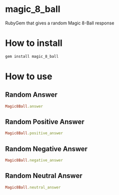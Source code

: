 # magic_8_ball
RubyGem that gives a random Magic 8-Ball response

# How to install
```ruby
gem install magic_8_ball
```

# How to use
## Random Answer
```ruby
Magic8Ball.answer
```

## Random Positive Answer
```ruby
Magic8Ball.positive_answer
```

## Random Negative Answer
```ruby
Magic8Ball.negative_answer
```

## Random Neutral Answer
```ruby
Magic8Ball.neutral_answer
```


